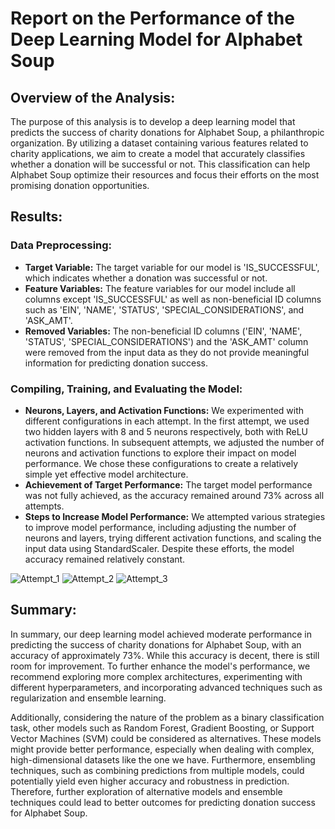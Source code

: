 # Report on the Performance of the Deep Learning Model for Alphabet Soup

## Overview of the Analysis:
The purpose of this analysis is to develop a deep learning model that predicts the success of charity donations for Alphabet Soup, a philanthropic organization. By utilizing a dataset containing various features related to charity applications, we aim to create a model that accurately classifies whether a donation will be successful or not. This classification can help Alphabet Soup optimize their resources and focus their efforts on the most promising donation opportunities.

## Results:

### Data Preprocessing:
- **Target Variable:** The target variable for our model is 'IS_SUCCESSFUL', which indicates whether a donation was successful or not.
- **Feature Variables:** The feature variables for our model include all columns except 'IS_SUCCESSFUL' as well as non-beneficial ID columns such as 'EIN', 'NAME', 'STATUS', 'SPECIAL_CONSIDERATIONS', and 'ASK_AMT'.
- **Removed Variables:** The non-beneficial ID columns ('EIN', 'NAME', 'STATUS', 'SPECIAL_CONSIDERATIONS') and the 'ASK_AMT' column were removed from the input data as they do not provide meaningful information for predicting donation success.

### Compiling, Training, and Evaluating the Model:
- **Neurons, Layers, and Activation Functions:** We experimented with different configurations in each attempt. In the first attempt, we used two hidden layers with 8 and 5 neurons respectively, both with ReLU activation functions. In subsequent attempts, we adjusted the number of neurons and activation functions to explore their impact on model performance. We chose these configurations to create a relatively simple yet effective model architecture.
- **Achievement of Target Performance:** The target model performance was not fully achieved, as the accuracy remained around 73% across all attempts.
- **Steps to Increase Model Performance:** We attempted various strategies to improve model performance, including adjusting the number of neurons and layers, trying different activation functions, and scaling the input data using StandardScaler. Despite these efforts, the model accuracy remained relatively constant.


![Attempt_1](https://github.com/Akemp787/Deep-learning-challenge/assets/146573396/d43d5cc6-107a-4188-aff5-4cfb1e773853)
![Attempt_2](https://github.com/Akemp787/Deep-learning-challenge/assets/146573396/ae08f4a6-56a1-4a8b-9142-166335916206)
![Attempt_3](https://github.com/Akemp787/Deep-learning-challenge/assets/146573396/a56cb0c4-5366-44a3-a0b5-6fbbe5aa1855)




## Summary:
In summary, our deep learning model achieved moderate performance in predicting the success of charity donations for Alphabet Soup, with an accuracy of approximately 73%. While this accuracy is decent, there is still room for improvement. To further enhance the model's performance, we recommend exploring more complex architectures, experimenting with different hyperparameters, and incorporating advanced techniques such as regularization and ensemble learning.

Additionally, considering the nature of the problem as a binary classification task, other models such as Random Forest, Gradient Boosting, or Support Vector Machines (SVM) could be considered as alternatives. These models might provide better performance, especially when dealing with complex, high-dimensional datasets like the one we have. Furthermore, ensembling techniques, such as combining predictions from multiple models, could potentially yield even higher accuracy and robustness in prediction. Therefore, further exploration of alternative models and ensemble techniques could lead to better outcomes for predicting donation success for Alphabet Soup.

